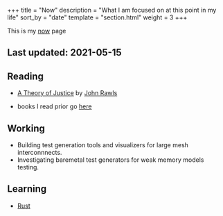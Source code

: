+++
title = "Now"
description = "What I am focused on at this point in my life"
sort_by = "date"
template = "section.html"
weight = 3
+++

This is my [now] page

## Last updated: 2021-05-15

[now]: https://nownownow.com/about

## Reading

- [A Theory of Justice] by [John Rawls]

- books I read prior go [here](/reading)

[A Theory of Justice]: https://en.wikipedia.org/wiki/A_Theory_of_Justice
[John Rawls]: https://en.wikipedia.org/wiki/John_Rawls

## Working

- Building test generation tools and visualizers for large mesh interconnnects.
- Investigating baremetal test generators for weak memory models testing.

## Learning

- [Rust](https://rust-lang.org/)

